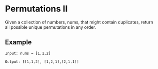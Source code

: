 # Permutations II

Given a collection of numbers, nums, that might contain duplicates, return all possible unique permutations in any order.

## Example
```
Input: nums = [1,1,2]

Output: [[1,1,2], [1,2,1],[2,1,1]]

```
